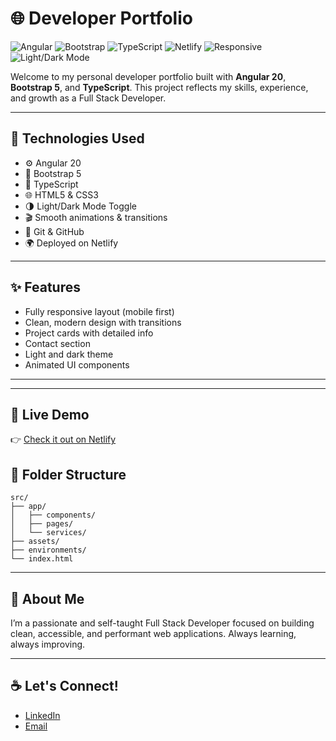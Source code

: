 # 🌐 Developer Portfolio

![Angular](https://img.shields.io/badge/Angular-20-red?logo=angular&logoColor=white)
![Bootstrap](https://img.shields.io/badge/Bootstrap-5-blueviolet?logo=bootstrap&logoColor=white)
![TypeScript](https://img.shields.io/badge/TypeScript-Strict-blue?logo=typescript&logoColor=white)
![Netlify](https://img.shields.io/badge/Deployed%20on-Netlify-00C7B7?logo=netlify&logoColor=white)
![Responsive](https://img.shields.io/badge/Design-Responsive-brightgreen?logo=responsive-design&logoColor=white)
![Light/Dark Mode](https://img.shields.io/badge/Theme-Light%20%26%20Dark-555?logo=github&logoColor=white)

Welcome to my personal developer portfolio built with **Angular 20**, **Bootstrap 5**, and **TypeScript**. This project reflects my skills, experience, and growth as a Full Stack Developer.

---

## 🚀 Technologies Used

- ⚙️ Angular 20
- 🎨 Bootstrap 5
- 🧠 TypeScript
- 🌐 HTML5 & CSS3
- 🌗 Light/Dark Mode Toggle
- 🎬 Smooth animations & transitions
- 📁 Git & GitHub
- 🌍 Deployed on Netlify

---

## ✨ Features

- Fully responsive layout (mobile first)
- Clean, modern design with transitions
- Project cards with detailed info
- Contact section
- Light and dark theme
- Animated UI components

---

<!-- ## 📸 Preview

![Portfolio Preview](./assets/demo.gif) Replace with actual gif path -->

---

## 🔗 Live Demo

👉 [Check it out on Netlify](https://jesicagomezenglishportfolio.netlify.app)

## 📁 Folder Structure

```
src/
├── app/
│   ├── components/
│   ├── pages/
│   └── services/
├── assets/
├── environments/
└── index.html
```

---

## 🧠 About Me

I’m a passionate and self-taught Full Stack Developer focused on building clean, accessible, and performant web applications. Always learning, always improving.

---

## ☕ Let's Connect!

* [LinkedIn](https://www.linkedin.com/in/jesygomez)
* [Email](mailto:dev.jesicagomez@gmail.com)
